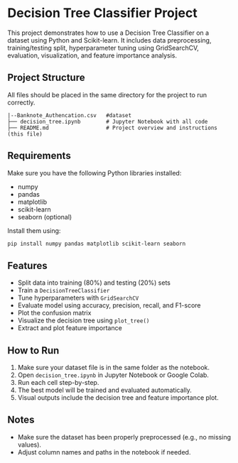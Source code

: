 
# Decision Tree Classifier Project

This project demonstrates how to use a Decision Tree Classifier on a dataset using Python and Scikit-learn. It includes data preprocessing, training/testing split, hyperparameter tuning using GridSearchCV, evaluation, visualization, and feature importance analysis.

## Project Structure

All files should be placed in the same directory for the project to run correctly.

```
|--Banknote_Authencation.csv   #dataset
├── decision_tree.ipynb        # Jupyter Notebook with all code
├── README.md                  # Project overview and instructions (this file)
```

## Requirements

Make sure you have the following Python libraries installed:

- numpy
- pandas
- matplotlib
- scikit-learn
- seaborn (optional)

Install them using:

```bash
pip install numpy pandas matplotlib scikit-learn seaborn
```

## Features

- Split data into training (80%) and testing (20%) sets
- Train a `DecisionTreeClassifier`
- Tune hyperparameters with `GridSearchCV`
- Evaluate model using accuracy, precision, recall, and F1-score
- Plot the confusion matrix
- Visualize the decision tree using `plot_tree()`
- Extract and plot feature importance

## How to Run

1. Make sure your dataset file is in the same folder as the notebook.
2. Open `decision_tree.ipynb` in Jupyter Notebook or Google Colab.
3. Run each cell step-by-step.
4. The best model will be trained and evaluated automatically.
5. Visual outputs include the decision tree and feature importance plot.

## Notes

- Make sure the dataset has been properly preprocessed (e.g., no missing values).
- Adjust column names and paths in the notebook if needed.
